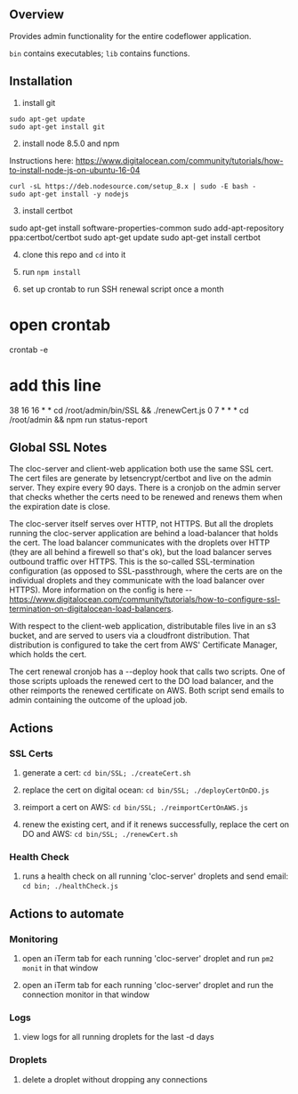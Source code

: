 

## Overview

Provides admin functionality for the entire codeflower application.

`bin` contains executables; `lib` contains functions.

## Installation

1. install git

```
sudo apt-get update
sudo apt-get install git
```

2. install node 8.5.0 and npm

Instructions here: https://www.digitalocean.com/community/tutorials/how-to-install-node-js-on-ubuntu-16-04

```
curl -sL https://deb.nodesource.com/setup_8.x | sudo -E bash -
sudo apt-get install -y nodejs
```

3. install certbot

sudo apt-get install software-properties-common
sudo add-apt-repository ppa:certbot/certbot
sudo apt-get update
sudo apt-get install certbot

4. clone this repo and `cd` into it

5. run `npm install`

6. set up crontab to run SSH renewal script once a month

# open crontab
crontab -e
# add this line
38 16 16 * * cd /root/admin/bin/SSL && ./renewCert.js
0 7 * * * cd /root/admin && npm run status-report

## Global SSL Notes

The cloc-server and client-web application both use the same SSL cert. The cert files are generate by letsencrypt/certbot and live on the admin server. They expire every 90 days. There is a cronjob on the admin server that checks whether the certs need to be renewed and renews them when the expiration date is close.

The cloc-server itself serves over HTTP, not HTTPS. But all the droplets running the cloc-server application are behind a load-balancer that holds the cert. The load balancer communicates with the droplets over HTTP (they are all behind a firewell so that's ok), but the load balancer serves outbound traffic over HTTPS. This is the so-called SSL-termination configuration (as opposed to SSL-passthrough, where the certs are on the individual droplets and they communicate with the load balancer over HTTPS). More information on the config is here -- https://www.digitalocean.com/community/tutorials/how-to-configure-ssl-termination-on-digitalocean-load-balancers.

With respect to the client-web application, distributable files live in an s3 bucket, and are served to users via a cloudfront distribution. That distribution is configured to take the cert from AWS' Certificate Manager, which holds the cert.

The cert renewal cronjob has a --deploy hook that calls two scripts. One of those scripts uploads the renewed cert to the DO load balancer, and the other reimports the renewed certificate on AWS. Both script send emails to admin containing the outcome of the upload job.

## Actions

### SSL Certs

1. generate a cert: `cd bin/SSL; ./createCert.sh`

2. replace the cert on digital ocean: `cd bin/SSL; ./deployCertOnDO.js`

3. reimport a cert on AWS: `cd bin/SSL; ./reimportCertOnAWS.js`

4. renew the existing cert, and if it renews successfully, replace the cert on DO and AWS: `cd bin/SSL; ./renewCert.sh`

### Health Check

1. runs a health check on all running 'cloc-server' droplets and send email: `cd bin; ./healthCheck.js`

## Actions to automate

### Monitoring

1. open an iTerm tab for each running 'cloc-server' droplet and run `pm2 monit` in that window

2. open an iTerm tab for each running 'cloc-server' droplet and run the connection monitor in that window

### Logs

1. view logs for all running droplets for the last -d days

### Droplets

1. delete a droplet without dropping any connections




